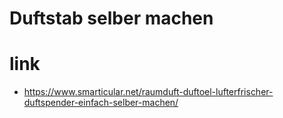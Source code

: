 # Duftstab selber machen

# link

* https://www.smarticular.net/raumduft-duftoel-lufterfrischer-duftspender-einfach-selber-machen/
